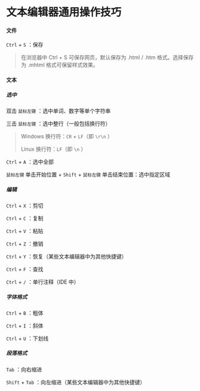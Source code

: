 # 文本编辑器通用操作技巧



#### 文件

`Ctrl` + `S` ：保存

> 在浏览器中 Ctrl + S 可保存网页，默认保存为 .html / .htm 格式。选择保存为 .mhtml 格式可保留样式效果。

#### 文本

##### 选中

双击 `鼠标左键` ：选中单词、数字等单个字符串

三击 `鼠标左键` ：选中整行（一般包括换行符）

> Windows 换行符：`CR` + `LF`（即 `\r\n` ）
> 
> Linux 换行符：`LF`（即 `\n` ）

`Ctrl` + `A` ：选中全部

`鼠标左键` 单击开始位置 + `Shift` + `鼠标左键` 单击结束位置：选中指定区域

##### 编辑

`Ctrl` + `X` ：剪切

`Ctrl` + `C` ：复制

`Ctrl` + `V` ：粘贴

`Ctrl` + `Z` ：撤销

`Ctrl` + `Y` ：恢复（某些文本编辑器中为其他快捷键）

`Ctrl` + `F` ：查找

`Ctrl` + `/` ：单行注释（IDE 中）

##### 字体格式

`Ctrl` + `B` ：粗体

`Ctrl` + `I` ：斜体

`Ctrl` + `U` ：下划线

##### 段落格式

`Tab` ：向右缩进

`Shift` + `Tab` ：向左缩进（某些文本编辑器中为其他快捷键）
